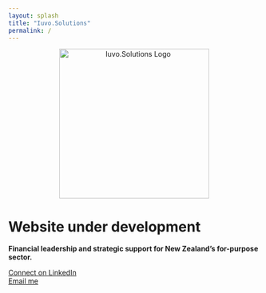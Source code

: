 ```yaml
---
layout: splash
title: "Iuvo.Solutions"
permalink: /
---
```


<p align="center">
  <img src="/assets/images/20250425logo" alt="Iuvo.Solutions Logo" width="300">
</p>

# Website under development

**Financial leadership and strategic support for New Zealand’s for-purpose sector.**

[Connect on LinkedIn](https://www.linkedin.com/in/chris-davidson-aa92a58/)  
[Email me](mailto:chris.davidson@iuvo.solutions)
